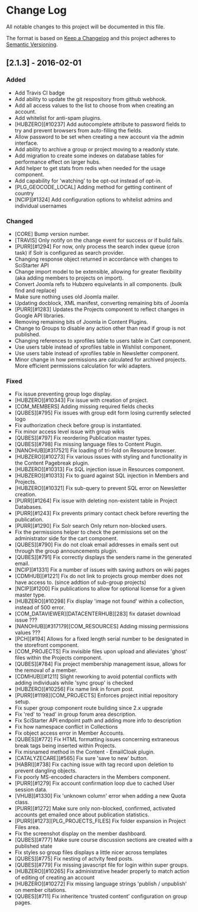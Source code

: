 # Change Log
All notable changes to this project will be documented in this file.

The format is based on [Keep a Changelog](http://keepachangelog.com/) 
and this project adheres to [Semantic Versioning](http://semver.org/).

## [2.1.3] - 2016-02-01
### Added
 - Add Travis CI badge
 - Add ability to update the git respository from github webhook.
 - Add all access values to the list to choose from when creating an account.
 - Add whitelist for anti-spam plugins.
 - [HUBZERO][#10237] Add autocomplete attribute to password fields to try and prevent browsers from auto-filling the fields.
 - Allow password to be set when creating a new account via the admin interface.
 - Add ability to archive a group or project moving to a readonly state.
 - Add migration to create some indexes on database tables for performance effect on larger hubs.
 - Add helper to get stats from redis when needed for the usage component.
 - Add capability for 'watching' to be opt-out instead of opt-in.
 - [PLG_GEOCODE_LOCAL] Adding method for getting continent of country
 - [NCIP][#1324] Add configuration options to whitelist admins and individual usernames
 
### Changed
 - [CORE] Bump version number.
 - [TRAVIS] Only notify on the change event for success or if build fails.
 - [PURR][#1294] For now, only process the search index queue (cron task) if Solr is configured as search provider.
 - Changing response object returned in accordance with changes to SciStarter API
 - Change import model to be extensible, allowing for greater flexibility (aka adding members to projects on import).
 - Convert Joomla refs to Hubzero equivelants in all components. (bulk find and replace)
 - Make sure nothing uses old Joomla mailer.
 - Updating docblock, XML manifest, converting remaining bits of Joomla
 - [PURR][#1283] Updates the Projects component to reflect changes in Google API libraries.
 - Removing remaining bits of Joomla in Content Plugins.
 - Change to Groups to disable any action other than read if group is not published.
 - Changing references to xprofiles table to users table in Cart component.
 - Use users table instead of xprofiles table in Wishlist component.
 - Use users table instead of xprofiles table in Newsletter component.
 - Minor change in how permissions are calculated for archived projects. More efficient permissions calculation for wiki adapters.


### Fixed
- Fix issue preventing group logo display.
- [HUBZERO][#10343] Fix issue with creation of project.
- [COM_MEMBERS] Adding missing required fields checks
- [QUBES][#795] Fix issues with group edit form losing currently selected logo
- Fix authorization check before group is instantiated.
- Fix minor access level issue with group wikis
- [QUBES][#797] Fix reordering Publication master types.
- [QUBES][#798] Fix missing language files to Content Plugin.
- [NANOHUB][#317521] Fix loading of tri-fold on Resource browser.
- [HUBZERO][#10273] Fix various issues with styling and functionality in the Content Pagebreak plugin.
- [HUBZERO][#10313] Fix SQL injection issue in Resources component.
- [HUBZERO][#10313] Fix to guard against SQL injection in Members and Projects.
- [HUBZERO][#10321] Fix sub-query to prevent SQL error on Newsletter creation.
- [PURR][#1264] Fix issue with deleting non-existent table in Project Databases.
- [PURR][#1243] Fix prevents primary contact check before reverting the publication.
- [PURR][#1290] Fix Solr search Only return non-blocked users.
- Fix the permissions helper to check the permissions set on the administrator side for the cart component.
- [QUBES][#790] Fix do not cloak email addresses in emails sent out through the group announcements plugin.
- [QUBES][#791] Fix correctly displays the senders name in the generated email.
- [NCIP][#1331] Fix a number of issues with saving authors on wiki pages
- [CDMHUB][#1221] Fix do not link to projects group member does not have access to. (since addtion of sub-group projects)
- [NCIP][#1200] Fix publications to allow for optional license for a given master type.
- [HUBZERO][#10298] Fix display 'image not found' within a collection, instead of 500 error.
- [COM_DATAVIEWER][DATACENTERHUB][283] fix dataset download issue ???
- [NANOHUB][#317179][COM_RESOURCES] Adding missing permissions values ???
- [PCH][#194] Allows for a fixed length serial number to be designated in the storefront component.
- [COM_PROJECTS] Fix invisible files upon upload and alleviates 'ghost' files within the Projects component.
- [QUBES][#784] Fix project membership management issue, allows for the removal of a member.
- [CDMHUB][#1211] Slight reworking to avoid potential conflicts with adding individuals while 'sync group' is checked 
- [HUBZERO][#10256] Fix name link in forum post.
- [PURR][#1198][COM_PROJECTS] Enforces project initial repository setup.
- Fix super group component route building since 2.x upgrade
- Fix 'red' to 'read' in group forum area description.
- Fix SciStarter API endpoint path and adding more info to description
- Fix how namespace conflict in Collections
- Fix object access error in Member Accounts.
- [QUBES][#772] Fix HTML formatting issues concerning extraneous break tags being inserted within Projects.
- Fix misnamed method in the Content - EmailCloak plugin.
- [CATALYZECARE][#565] Fix sure 'save to new' button.
- [HABRI][#738] Fix caching issue with tag record upon deletion to prevent dangling objects.
- Fix poorly MS-encoded characters in the Members component.
- [PURR][#1279] Fix account confirmation loop due to cached User session data.
- [VHUB][#1330] Fix 'unknown column' error when adding a new Quota class.
- [PURR][#1272] Make sure only non-blocked, confirmed, activated accounts get emailed once about publication statistics.
- [PURR][#1273][PLG_PROJECTS_FILES] Fix folder expansion in Project Files area.
- Fix the screenshot display on the member dashboard.
- [QUBES][#777] Make sure course discussion sections are created with a published state
- Fix styles so group files displays a little nicer across templates
- [QUBES][#775] Fix nesting of actvity feed posts.
- [QUBES][#779] Fix missing javascript file for login within super groups.
- [HUBZERO][#10265] Fix administrative header properly to match action of editing of creating an account
- [HUBZERO][#10272] Fix missing language strings 'publish / unpublish' on member citations.
- [QUBES][#711] Fix inheritence 'trusted content' configuration on group pages.
